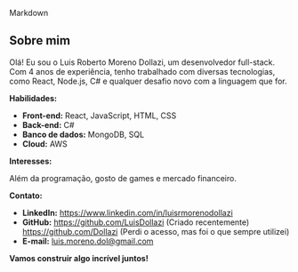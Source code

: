 Markdown
## Sobre mim

Olá! Eu sou o Luis Roberto Moreno Dollazi, um desenvolvedor full-stack. Com 4 anos de experiência, tenho trabalhado com diversas tecnologias, como React, Node.js, C# e qualquer desafio novo com a linguagem que for.

**Habilidades:**

* **Front-end:** React, JavaScript, HTML, CSS
* **Back-end:** C#
* **Banco de dados:** MongoDB, SQL
* **Cloud:** AWS

**Interesses:**

Além da programação, gosto de games e mercado financeiro.

**Contato:**

* **LinkedIn:** https://www.linkedin.com/in/luisrmorenodollazi
* **GitHub:** https://github.com/LuisDollazi (Criado recentemente) https://github.com/Dollazi (Perdi o acesso, mas foi o que sempre utilizei)
* **E-mail:** luis.moreno.dol@gmail.com

**Vamos construir algo incrível juntos!**
